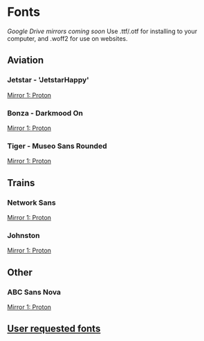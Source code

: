 # Fonts
*Google Drive mirrors coming soon*
Use .ttf/.otf for installing to your computer, and .woff2 for use on websites.

## Aviation
### Jetstar - 'JetstarHappy'
[Mirror 1: Proton](https://drive.proton.me/urls/X0Q7C1R1HM#5QNfCp48dcXN)
### Bonza - Darkmood On
[Mirror 1: Proton](https://drive.proton.me/urls/87BJ81DKE0#Hs7bo9kb9mlJ)
### Tiger - Museo Sans Rounded
[Mirror 1: Proton](https://drive.proton.me/urls/XWEMD6ATK0#pgJWl1X3UJ7u)

## Trains
### Network Sans
[Mirror 1: Proton](https://drive.proton.me/urls/387VS0TARG#OvRpJJrD4O5J)
### Johnston
[Mirror 1: Proton](https://drive.proton.me/urls/DQB25TTR9R#J8X7DT2xpF1B)

## Other
### ABC Sans Nova
[Mirror 1: Proton](https://drive.proton.me/urls/ZF9GR8AKYW#KuB48oqGRT3e)

## [User requested fonts](https://polygontransit.github.io/other_fonts)